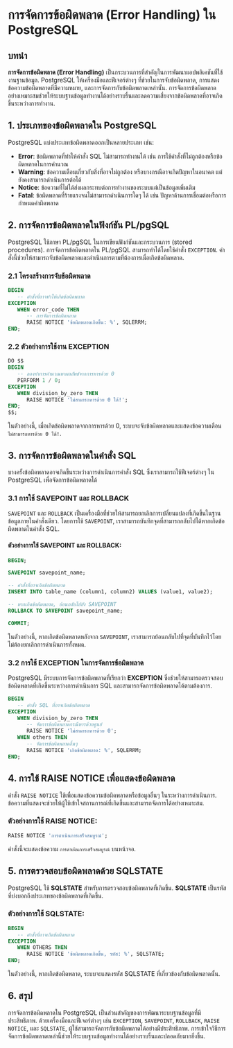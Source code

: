 # การจัดการข้อผิดพลาด (Error Handling) ใน PostgreSQL

## บทนำ

**การจัดการข้อผิดพลาด (Error Handling)** เป็นกระบวนการที่สำคัญในการพัฒนาแอปพลิเคชันที่ใช้งานฐานข้อมูล. PostgreSQL ให้เครื่องมือและฟีเจอร์ต่างๆ ที่ช่วยในการจับข้อผิดพลาด, การแสดงข้อความข้อผิดพลาดที่มีความหมาย, และการจัดการกับข้อผิดพลาดเหล่านั้น. การจัดการข้อผิดพลาดอย่างเหมาะสมช่วยให้ระบบฐานข้อมูลทำงานได้อย่างราบรื่นและลดความเสี่ยงจากข้อผิดพลาดที่อาจเกิดขึ้นระหว่างการทำงาน.

## 1. **ประเภทของข้อผิดพลาดใน PostgreSQL**

PostgreSQL แบ่งประเภทข้อผิดพลาดออกเป็นหลายประเภท เช่น:

- **Error**: ข้อผิดพลาดที่ทำให้คำสั่ง SQL ไม่สามารถทำงานได้ เช่น การใช้คำสั่งที่ไม่ถูกต้องหรือข้อผิดพลาดในการคำนวณ
- **Warning**: ข้อความเตือนเกี่ยวกับสิ่งที่อาจไม่ถูกต้อง หรือบางกรณีอาจเกิดปัญหาในอนาคต แต่ยังคงสามารถดำเนินการต่อได้
- **Notice**: ข้อความที่ไม่ได้ส่งผลกระทบต่อการทำงานของระบบแต่เป็นข้อมูลเพิ่มเติม
- **Fatal**: ข้อผิดพลาดที่ร้ายแรงจนไม่สามารถดำเนินการใดๆ ได้ เช่น ปัญหาด้านการเชื่อมต่อหรือการกำหนดค่าผิดพลาด

## 2. **การจัดการข้อผิดพลาดในฟังก์ชัน PL/pgSQL**

PostgreSQL ใช้ภาษา PL/pgSQL ในการเขียนฟังก์ชันและกระบวนการ (stored procedures). การจัดการข้อผิดพลาดใน PL/pgSQL สามารถทำได้โดยใช้คำสั่ง `EXCEPTION`. คำสั่งนี้ช่วยให้สามารถจับข้อผิดพลาดและดำเนินการตามที่ต้องการเมื่อเกิดข้อผิดพลาด.

### 2.1 **โครงสร้างการจับข้อผิดพลาด**

```sql
BEGIN
   -- คำสั่งที่อาจทำให้เกิดข้อผิดพลาด
EXCEPTION
   WHEN error_code THEN
      -- การจัดการข้อผิดพลาด
      RAISE NOTICE 'ข้อผิดพลาดเกิดขึ้น: %', SQLERRM;
END;
```

### 2.2 **ตัวอย่างการใช้งาน EXCEPTION**

```sql
DO $$
BEGIN
   -- ลองทำการคำนวณหาผลลัพธ์จากการหารด้วย 0
   PERFORM 1 / 0;
EXCEPTION
   WHEN division_by_zero THEN
      RAISE NOTICE 'ไม่สามารถหารด้วย 0 ได้!';
END;
$$;
```

ในตัวอย่างนี้, เมื่อเกิดข้อผิดพลาดจากการหารด้วย 0, ระบบจะจับข้อผิดพลาดและแสดงข้อความเตือน `ไม่สามารถหารด้วย 0 ได้!`.

## 3. **การจัดการข้อผิดพลาดในคำสั่ง SQL**

บางครั้งข้อผิดพลาดอาจเกิดขึ้นระหว่างการดำเนินการคำสั่ง SQL ซึ่งเราสามารถใช้ฟีเจอร์ต่างๆ ใน PostgreSQL เพื่อจัดการข้อผิดพลาดได้

### 3.1 **การใช้ SAVEPOINT และ ROLLBACK**

`SAVEPOINT` และ `ROLLBACK` เป็นเครื่องมือที่ช่วยให้สามารถยกเลิกการเปลี่ยนแปลงที่เกิดขึ้นในฐานข้อมูลภายในคำสั่งเดียว. โดยการใช้ `SAVEPOINT`, เราสามารถบันทึกจุดที่สามารถกลับไปได้หากเกิดข้อผิดพลาดในคำสั่ง SQL.

#### ตัวอย่างการใช้ SAVEPOINT และ ROLLBACK:
```sql
BEGIN;

SAVEPOINT savepoint_name;

-- คำสั่งที่อาจเกิดข้อผิดพลาด
INSERT INTO table_name (column1, column2) VALUES (value1, value2);

-- หากเกิดข้อผิดพลาด, ย้อนกลับไปยัง SAVEPOINT
ROLLBACK TO SAVEPOINT savepoint_name;

COMMIT;
```

ในตัวอย่างนี้, หากเกิดข้อผิดพลาดหลังจาก `SAVEPOINT`, เราสามารถย้อนกลับไปที่จุดที่บันทึกไว้โดยไม่ต้องยกเลิกการดำเนินการทั้งหมด.

### 3.2 **การใช้ EXCEPTION ในการจัดการข้อผิดพลาด**

PostgreSQL มีระบบการจัดการข้อผิดพลาดที่เรียกว่า **EXCEPTION** ซึ่งช่วยให้สามารถตรวจสอบข้อผิดพลาดที่เกิดขึ้นระหว่างการดำเนินการ SQL และสามารถจัดการข้อผิดพลาดได้ตามต้องการ.

```sql
BEGIN
   -- คำสั่ง SQL ที่อาจเกิดข้อผิดพลาด
EXCEPTION
   WHEN division_by_zero THEN
      -- จัดการข้อผิดพลาดกรณีหารด้วยศูนย์
      RAISE NOTICE 'ไม่สามารถหารด้วย 0';
   WHEN others THEN
      -- จัดการข้อผิดพลาดอื่นๆ
      RAISE NOTICE 'เกิดข้อผิดพลาด: %', SQLERRM;
END;
```

## 4. **การใช้ RAISE NOTICE เพื่อแสดงข้อผิดพลาด**

คำสั่ง `RAISE NOTICE` ใช้เพื่อแสดงข้อความข้อผิดพลาดหรือข้อมูลอื่นๆ ในระหว่างการดำเนินการ. ข้อความที่แสดงจะช่วยให้ผู้ใช้เข้าใจสถานการณ์ที่เกิดขึ้นและสามารถจัดการได้อย่างเหมาะสม.

### ตัวอย่างการใช้ RAISE NOTICE:
```sql
RAISE NOTICE 'การดำเนินการเสร็จสมบูรณ์';
```

คำสั่งนี้จะแสดงข้อความ `การดำเนินการเสร็จสมบูรณ์` บนหน้าจอ.

## 5. **การตรวจสอบข้อผิดพลาดด้วย SQLSTATE**

PostgreSQL ใช้ **SQLSTATE** สำหรับการตรวจสอบข้อผิดพลาดที่เกิดขึ้น. **SQLSTATE** เป็นรหัสที่บ่งบอกถึงประเภทของข้อผิดพลาดที่เกิดขึ้น.

### ตัวอย่างการใช้ SQLSTATE:
```sql
BEGIN
   -- คำสั่งที่อาจเกิดข้อผิดพลาด
EXCEPTION
   WHEN OTHERS THEN
      RAISE NOTICE 'ข้อผิดพลาดเกิดขึ้น, รหัส: %', SQLSTATE;
END;
```

ในตัวอย่างนี้, หากเกิดข้อผิดพลาด, ระบบจะแสดงรหัส SQLSTATE ที่เกี่ยวข้องกับข้อผิดพลาดนั้น.

## 6. **สรุป**

การจัดการข้อผิดพลาดใน PostgreSQL เป็นส่วนสำคัญของการพัฒนาระบบฐานข้อมูลที่มีประสิทธิภาพ. ด้วยเครื่องมือและฟีเจอร์ต่างๆ เช่น `EXCEPTION`, `SAVEPOINT`, `ROLLBACK`, `RAISE NOTICE`, และ `SQLSTATE`, ผู้ใช้สามารถจัดการกับข้อผิดพลาดได้อย่างมีประสิทธิภาพ. การเข้าใจวิธีการจัดการข้อผิดพลาดเหล่านี้ช่วยให้ระบบฐานข้อมูลทำงานได้อย่างราบรื่นและปลอดภัยมากยิ่งขึ้น.